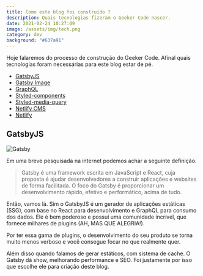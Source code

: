 ```yaml
---
title: Como este blog foi construído ?
description: Quais tecnologias fizeram o Geeker Code nascer.
date: 2021-02-24 10:27:09
image: /assets/img/tech.png
category: dev
background: "#637a91"
---
```

Hoje falaremos do processo de construção do Geeker Code. Afinal quais tecnologias foram necessárias para este blog estar de pé.

* [GatsbyJS](https://www.gatsbyjs.com)
* [Gatsby Image](https://www.gatsbyjs.com/plugins/gatsby-image/)
* [GraphQL](https://graphql.org/)
* [Styled-components](https://styled-components.com/)
* [Styled-media-query](https://www.npmjs.com/package/styled-media-query)
* [Netlify CMS](https://www.netlifycms.org/)
* [Netlify](https://www.netlify.com/)

## GatsbyJS

![Gatsby](/assets/img/gatsby-png.png "Logo do Gatsby")

Em uma breve pesquisada na internet podemos achar a seguinte definição.

> Gatsby é uma framework escrita em JavaScript e React, cuja proposta é ajudar desenvolvedores a construir aplicações e websites de forma facilitada. O foco do Gatsby é proporcionar um desenvolvimento rápido, efetivo e performático, acima de tudo.

Então, vamos lá. Sim o GatsbyJS é um gerador de aplicações estáticas (SSG), com base no React para desenvolvimento e GraphQL para consumo dos dados. Ele é bem poderoso e possuí uma comunidade incrível, que fornece milhares de plugins (AH, MAS QUE ALEGRIA!).

Por ter essa gama de plugins, o desenvolvimento do seu produto se torna muito menos verboso e você consegue focar no que realmente quer. 

Além disso quando falamos de gerar estáticos, com sistema de cache. O Gatsby dá show, melhorando performance e SEO. Foi justamente por isso que escolhe ele para criação deste blog.